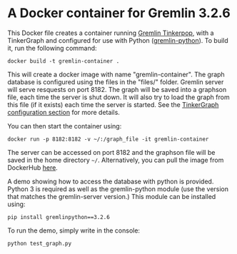 # A Docker container for Gremlin 3.2.6

This Docker file creates a container running [Gremlin Tinkerpop](https://github.com/apache/tinkerpop), with a TinkerGraph and configured for use with Python ([gremlin-python](http://tinkerpop.apache.org/docs/current/reference/#gremlin-python)).
To build it, run the following command:
```
docker build -t gremlin-container . 
```
This will create a docker image with name "gremlin-container".
The graph database is configured using the files in the "files/" folder.
Gremlin server will serve resquests on port 8182. The graph will be saved into a graphson file, each time the server is shut down.
It will also try to load the graph from this file (if it exists) each time the server is started. 
See the [TinkerGraph configuration section](http://tinkerpop.apache.org/docs/current/reference/#_configuration_2) for more details.


You can then start the container using:
```
docker run -p 8182:8182 -v ~/:/graph_file -it gremlin-container
```
The server can be accessed on port 8182 and the graphson file will be saved in the home directory `~/`.
Alternatively, you can pull the image from DockerHub [here](https://hub.docker.com/r/bricaud/gremlin-server/).


A demo showing how to access the database with python is provided. 
Python 3 is required as well as the gremlin-python module (use the version 
that matches the gremlin-server version.) This 
module 
can be installed using:
```
pip install gremlinpython==3.2.6
```
To run the demo, simply write in the console:
```
python test_graph.py
```
